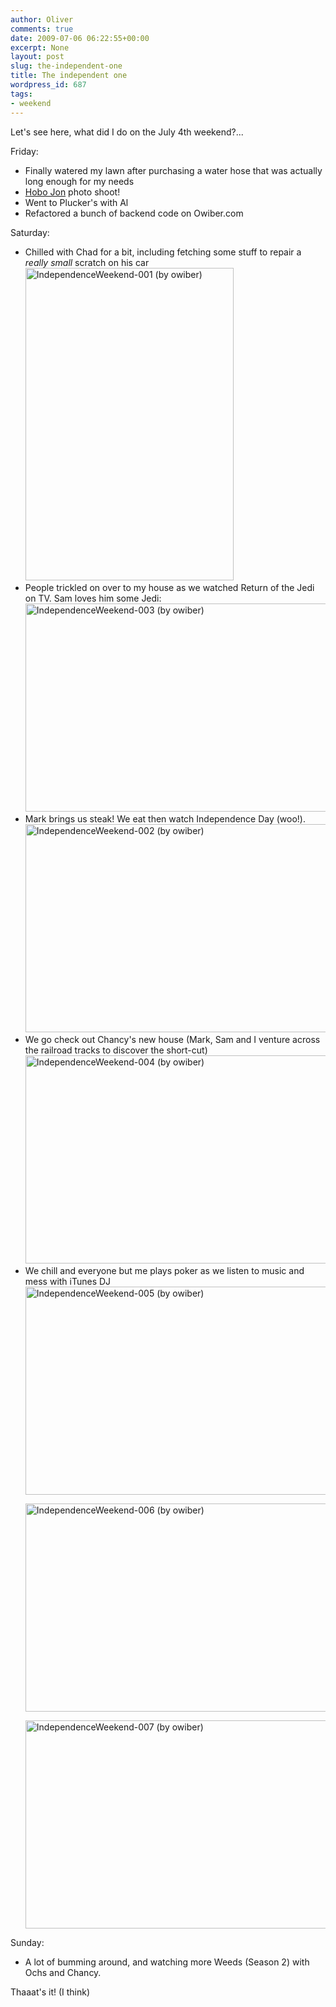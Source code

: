 ```yaml
---
author: Oliver
comments: true
date: 2009-07-06 06:22:55+00:00
excerpt: None
layout: post
slug: the-independent-one
title: The independent one
wordpress_id: 687
tags:
- weekend
---
```


Let's see here, what did I do on the July 4th weekend?...

Friday:
<ul>
<li>Finally watered my lawn after purchasing a water hose that was actually long enough for my needs</li>
<li><a href="http://www.owiber.com/2009/07/03/hobo-jon/">Hobo Jon</a> photo shoot!</li>
<li>Went to Plucker's with Al</li>
<li>Refactored a bunch of backend code on Owiber.com</li>
</ul>

Saturday:
<ul>
<li>Chilled with Chad for a bit, including fetching some stuff to repair a <em>really small</em> scratch on his car
<a href="http://www.flickr.com/photos/owiber/3693430580/" title="IndependenceWeekend-001 (by owiber)"><img src="http://farm4.static.flickr.com/3623/3693430580_cc28afbdfb.jpg" title="IndependenceWeekend-001 (by owiber)" alt="IndependenceWeekend-001 (by owiber)" width="333" height="500" /></a></li>
<li>People trickled on over to my house as we watched Return of the Jedi on TV.  Sam loves him some Jedi:
<a href="http://www.flickr.com/photos/owiber/3693431720/" title="IndependenceWeekend-003 (by owiber)"><img src="http://farm3.static.flickr.com/2652/3693431720_a4011c5f2d.jpg" title="IndependenceWeekend-003 (by owiber)" alt="IndependenceWeekend-003 (by owiber)" width="500" height="333" /></a></li>
<li>Mark brings us steak!  We eat then watch Independence Day (woo!).
<a href="http://www.flickr.com/photos/owiber/3693431032/" title="IndependenceWeekend-002 (by owiber)"><img src="http://farm3.static.flickr.com/2537/3693431032_6dccca15fc.jpg" title="IndependenceWeekend-002 (by owiber)" alt="IndependenceWeekend-002 (by owiber)" width="500" height="333" /></a></li>
<li>We go check out Chancy's new house (Mark, Sam and I venture across the railroad tracks to discover the short-cut)
<a href="http://www.flickr.com/photos/owiber/3693432462/" title="IndependenceWeekend-004 (by owiber)"><img src="http://farm4.static.flickr.com/3562/3693432462_ae71e8d3bf.jpg" title="IndependenceWeekend-004 (by owiber)" alt="IndependenceWeekend-004 (by owiber)" width="500" height="333" /></a></li>
<li>We chill and everyone but me plays poker as we listen to music and mess with iTunes DJ
<a href="http://www.flickr.com/photos/owiber/3692629747/" title="IndependenceWeekend-005 (by owiber)"><img src="http://farm3.static.flickr.com/2489/3692629747_e970eb74f4.jpg" title="IndependenceWeekend-005 (by owiber)" alt="IndependenceWeekend-005 (by owiber)" width="500" height="333" /></a>

<a href="http://www.flickr.com/photos/owiber/3693433858/" title="IndependenceWeekend-006 (by owiber)"><img src="http://farm4.static.flickr.com/3564/3693433858_cc2680b7d9.jpg" title="IndependenceWeekend-006 (by owiber)" alt="IndependenceWeekend-006 (by owiber)" width="500" height="333" /></a>

<a href="http://www.flickr.com/photos/owiber/3693434622/" title="IndependenceWeekend-007 (by owiber)"><img src="http://farm3.static.flickr.com/2421/3693434622_544a7890a8.jpg" title="IndependenceWeekend-007 (by owiber)" alt="IndependenceWeekend-007 (by owiber)" width="500" height="333" /></a></li>
</ul>

Sunday:
<ul>
<li>A lot of bumming around, and watching more Weeds (Season 2) with Ochs and Chancy.</li>
</ul>

Thaaat's it! (I think)